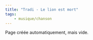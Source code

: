 ```yaml
---
title: "Tradi - Le lion est mort"
tags:
    - musique/chanson
---
```


Page créée automatiquement, mais vide.
